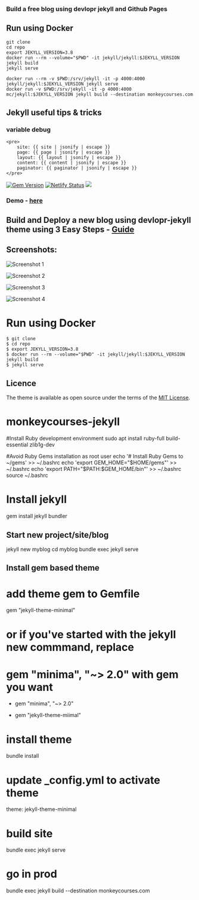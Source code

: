

### Build a free blog using devlopr jekyll and Github Pages

## Run using Docker
```
git clone 
cd repo
export JEKYLL_VERSION=3.8
docker run --rm --volume="$PWD" -it jekyll/jekyll:$JEKYLL_VERSION jekyll build
jekyll serve
```

```
docker run --rm -v $PWD:/srv/jekyll -it -p 4000:4000 jekyll/jekyll:$JEKYLL_VERSION jekyll serve
docker run -v $PWD:/srv/jekyll -it -p 4000:4000 mc/jekyll:$JEKYLL_VERSION jekyll build --destination monkeycourses.com
```

## Jekyll useful tips & tricks
### variable debug
```
<pre>
    site: {{ site | jsonify | escape }}
    page: {{ page | jsonify | escape }}
    layout: {{ layout | jsonify | escape }}
    content: {{ content | jsonify | escape }}
    paginator: {{ paginator | jsonify | escape }}
</pre>
```

[![Gem Version](https://badge.fury.io/rb/devlopr.svg)](https://badge.fury.io/rb/devlopr)
[![Netlify Status](https://api.netlify.com/api/v1/badges/4232ac2b-63e0-4c78-92e0-e95aad5ab8c3/deploy-status)](https://app.netlify.com/sites/devlopr/deploys)
![](https://ruby-gem-downloads-badge.herokuapp.com/devlopr?type=total&color=brightgreen&style=plastic)

### Demo - [here](https://devlopr.netlify.com)

## Build and Deploy a new blog using devlopr-jekyll theme using 3 Easy Steps - [Guide](https://devlopr.netlify.com/guides/2019/05/20/build-a-blog-using-devlopr-jekyll/)

## Screenshots:

![Screenshot 1](https://raw.githubusercontent.com/leemenix/devlopr-starter/master/assets/img/screenshot1.png)

![Screenshot 2](https://raw.githubusercontent.com/leemenix/devlopr-starter/master/assets/img/screenshot2.png)

![Screenshot 3](https://raw.githubusercontent.com/leemenix/devlopr-starter/master/assets/img/screenshot3.png)

![Screenshot 4](https://raw.githubusercontent.com/leemenix/devlopr-starter/master/assets/img/screenshot4.png)


# Run using Docker 

```
$ git clone 
$ cd repo
$ export JEKYLL_VERSION=3.8
$ docker run --rm --volume="$PWD" -it jekyll/jekyll:$JEKYLL_VERSION jekyll build
$ jekyll serve
```

## Licence

The theme is available as open source under the terms of the [MIT License](https://opensource.org/licenses/MIT).



# monkeycourses-jekyll
#Install Ruby development environment
sudo apt install ruby-full build-essential zlib1g-dev

#Avoid Ruby Gems installation as root user
echo '# Install Ruby Gems to ~/gems' >> ~/.bashrc
echo 'export GEM_HOME="$HOME/gems"' >> ~/.bashrc
echo 'export PATH="$PATH:$GEM_HOME/bin"' >> ~/.bashrc
source ~/.bashrc

# Install jekyll
gem install jekyll bundler

## Start new project/site/blog
jekyll new myblog
cd myblog
bundle exec jekyll serve

## Install gem based theme
# add theme gem to Gemfile
gem "jekyll-theme-minimal"
# or if you've started with the jekyll new commmand, replace
# gem "minima", "~> 2.0" with gem you want
- gem "minima", "~> 2.0"
+ gem "jekyll-theme-miimal"
# install theme
bundle install
# update _config.yml to activate theme
theme: jekyll-theme-minimal
# build site
bundle exec jekyll serve
# go in prod
bundle exec jekyll build --destination monkeycourses.com
